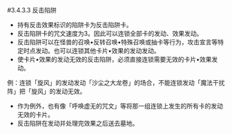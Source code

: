 #3.4.3.3        反击陷阱
* 持有反击效果标识的陷阱卡为反击陷阱卡。
* 反击陷阱卡的咒文速度为3。因此可以连锁全部卡的发动、效果发动。
* 反击陷阱可以在怪兽的召唤•反转召唤•特殊召唤或抽卡等行为，攻击宣言等特定时点发动。也可以连锁其他卡片•效果的发动发动。
* 使卡片•效果的发动无效的反击陷阱，必须直接连锁需要无效的卡片•效果发动。

例：连锁「旋风」的发动发动「沙尘之大龙卷」的场合，不能连锁发动「魔法干扰阵」把「旋风」的发动无效。
* 作为例外，也有像「呼唤虚无的咒文」等将那一组连锁上发生的所有卡的发动无效的卡片。
* 反击陷阱在发动并处理完效果之后送去墓地。

